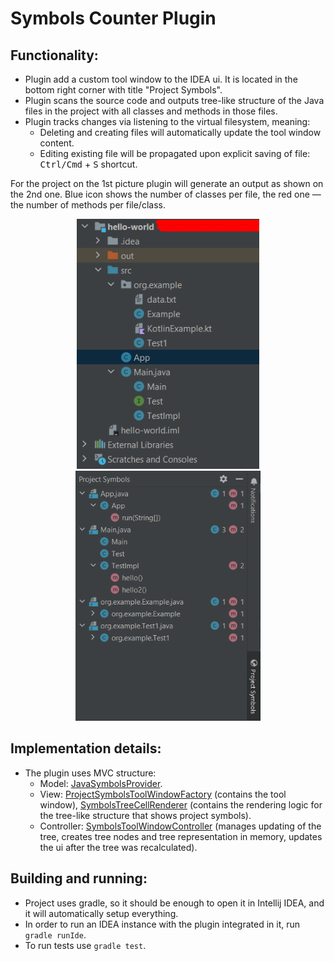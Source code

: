 # Symbols Counter Plugin

## Functionality:
- Plugin add a custom tool window to the IDEA ui. It is located in the bottom right corner with title "Project Symbols".
- Plugin scans the source code and outputs tree-like structure of the Java files in the project with all classes and methods in those files.
- Plugin tracks changes via listening to the virtual filesystem, meaning:
  - Deleting and creating files will automatically update the tool window content.
  - Editing existing file will be propagated upon explicit saving of file: <kbd>Ctrl/Cmd</kbd> + <kbd>S</kbd> shortcut.

For the project on the 1st picture plugin will generate an output as shown on the 2nd one. Blue icon shows the number of classes per file, the red one — the number of methods per file/class.
<div style="text-align: center;">
    <img height="400" src="readme/imgs/functionality-1-1.png" />
    <img height="400" src="readme/imgs/functionality-1-2.png" />
</div>

## Implementation details:
- The plugin uses MVC structure:
  - Model: [JavaSymbolsProvider](./src/main/java/symbolscounterplugin/model/JavaSymbolsProvider.java).
  - View: [ProjectSymbolsToolWindowFactory](./src/main/java/symbolcounterplugin/ui/ProjectSymbolsToolWindowFactory.java) (contains the tool window), [SymbolsTreeCellRenderer](./src/main/java/symbolscounterplugin/ui/SymbolsTreeCellRenderer.java) (contains the rendering logic for the tree-like structure that shows project symbols).
  - Controller: [SymbolsToolWindowController](./src/main/java/symbolscounterplugin/controller/SymbolsToolWindowController.java) (manages updating of the tree, creates tree nodes and tree representation in memory, updates the ui after the tree was recalculated).

## Building and running:
- Project uses gradle, so it should be enough to open it in Intellij IDEA, and it will automatically setup everything.
- In order to run an IDEA instance with the plugin integrated in it, run `gradle runIde`.
- To run tests use `gradle test`.